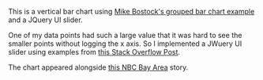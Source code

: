 This is a vertical bar chart using [Mike Bostock's grouped bar chart example](http://bl.ocks.org/mbostock/3887051) and a JQuery UI slider.

One of my data points had such a large value that it was hard to see the smaller points without logging the x axis. So I implemented a JWuery UI slider using examples from [this Stack Overflow Post](http://stackoverflow.com/questions/12848181/d3-simple-linear-chart-with-jquery-ui-range-slider). 

The chart appeared alongside [this NBC Bay Area](http://www.nbcbayarea.com/investigations/Bay-Area-Police-Miss-as-Much-as-20-of-Traffic-Trials-sjpd-speeding-tickets-262592831.html) story.